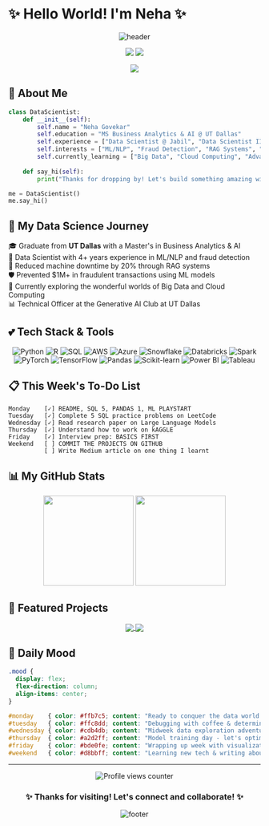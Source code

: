 # ✨ Hello World! I'm Neha ✨ 

<div align="center">
  
  ![header](https://capsule-render.vercel.app/api?type=waving&color=ffb6c1&height=300&section=header&text=Neha%20Govekar&fontSize=90&animation=fadeIn&fontAlignY=38&desc=Data%20Scientist%20|%20ML%20Engineer%20|%20AI%20Enthusiast&descAlignY=55&descAlign=62&fontColor=d6ace6)

  <a href="http://www.linkedin.com/in/neha-govekar"><img src="https://img.shields.io/badge/LinkedIn-0077B5?style=for-the-badge&logo=linkedin&logoColor=white"></a>
  <a href="mailto:neha.Govekar@utdallas.edu"><img src="https://img.shields.io/badge/Email-D14836?style=for-the-badge&logo=gmail&logoColor=white"></a>
 <!-- <a href="https://medium.com/@yourmedium"><img src="https://img.shields.io/badge/Medium-12100E?style=for-the-badge&logo=medium&logoColor=white"></a> -->
  <a href="[https://www.kaggle.com/nehasgovekar]"><img src="https://img.shields.io/badge/Kaggle-20BEFF?style=for-the-badge&logo=Kaggle&logoColor=white"></a>
  
</div>

## 🌸 About Me
```python
class DataScientist:
    def __init__(self):
        self.name = "Neha Govekar"
        self.education = "MS Business Analytics & AI @ UT Dallas"
        self.experience = ["Data Scientist @ Jabil", "Data Scientist II @ HSBC", "Data Science Intern @ Citibank"]
        self.interests = ["ML/NLP", "Fraud Detection", "RAG Systems", "Data Visualization"]
        self.currently_learning = ["Big Data", "Cloud Computing", "Advanced SQL"]
        
    def say_hi(self):
        print("Thanks for dropping by! Let's build something amazing with data! 💖")

me = DataScientist()
me.say_hi()
```

## 🎀 My Data Science Journey

🎓 Graduate from **UT Dallas** with a Master's in Business Analytics & AI  
💼 Data Scientist with 4+ years experience in ML/NLP and fraud detection  
🔮 Reduced machine downtime by 20% through RAG systems  
🛡️ Prevented $1M+ in fraudulent transactions using ML models  
🌱 Currently exploring the wonderful worlds of Big Data and Cloud Computing  
📊 Technical Officer at the Generative AI Club at UT Dallas  

## 💕 Tech Stack & Tools

<div align="center">
  
  ![Python](https://img.shields.io/badge/Python-FFD43B?style=for-the-badge&logo=python&logoColor=blue)
  ![R](https://img.shields.io/badge/R-276DC3?style=for-the-badge&logo=r&logoColor=white)
  ![SQL](https://img.shields.io/badge/SQL-4479A1?style=for-the-badge&logo=mysql&logoColor=white)
  ![AWS](https://img.shields.io/badge/AWS-FF9900?style=for-the-badge&logo=amazonaws&logoColor=white)
  ![Azure](https://img.shields.io/badge/Azure-0078D7?style=for-the-badge&logo=microsoftazure&logoColor=white)
  ![Snowflake](https://img.shields.io/badge/Snowflake-29B5E8?style=for-the-badge&logo=snowflake&logoColor=white)
  ![Databricks](https://img.shields.io/badge/Databricks-FF3621?style=for-the-badge&logo=databricks&logoColor=white)
  ![Spark](https://img.shields.io/badge/Apache_Spark-E25A1C?style=for-the-badge&logo=apachespark&logoColor=white)
  ![PyTorch](https://img.shields.io/badge/PyTorch-EE4C2C?style=for-the-badge&logo=pytorch&logoColor=white)
  ![TensorFlow](https://img.shields.io/badge/TensorFlow-FF6F00?style=for-the-badge&logo=tensorflow&logoColor=white)
  ![Pandas](https://img.shields.io/badge/Pandas-150458?style=for-the-badge&logo=pandas&logoColor=white)
  ![Scikit-learn](https://img.shields.io/badge/scikit_learn-F7931E?style=for-the-badge&logo=scikit-learn&logoColor=white)
  ![Power BI](https://img.shields.io/badge/PowerBI-F2C811?style=for-the-badge&logo=powerbi&logoColor=black)
  ![Tableau](https://img.shields.io/badge/Tableau-E97627?style=for-the-badge&logo=tableau&logoColor=white)
  
</div>

## 📋 This Week's To-Do List
```
Monday    [✓] README, SQL 5, PANDAS 1, ML PLAYSTART
Tuesday   [✓] Complete 5 SQL practice problems on LeetCode
Wednesday [✓] Read research paper on Large Language Models
Thursday  [✓] Understand how to work on kAGGLE
Friday    [✓] Interview prep: BASICS FIRST
Weekend   [ ] COMMIT THE PROJECTS ON GITHUB
          [ ] Write Medium article on one thing I learnt
```

## 📊 My GitHub Stats

<div align="center">
  <img height="180em" src="https://github-readme-stats.vercel.app/api?username=YourUsername&show_icons=true&theme=dracula&include_all_commits=true&count_private=true&bg_color=30,e96443,904e95&title_color=fff&text_color=fff"/>
  
  <img height="180em" src="https://github-readme-stats.vercel.app/api/top-langs/?username=YourUsername&layout=compact&langs_count=7&theme=dracula&bg_color=30,e96443,904e95&title_color=fff&text_color=fff"/>
</div>

## 🌟 Featured Projects

<div align="center">
  
  <a href="https://github.com/YourUsername/project1">
    <img align="center" src="https://github-readme-stats.vercel.app/api/pin/?username=YourUsername&repo=project1&bg_color=30,e96443,904e95&title_color=fff&text_color=fff" />
  </a>
  
  <a href="https://github.com/YourUsername/project2">
    <img align="center" src="https://github-readme-stats.vercel.app/api/pin/?username=YourUsername&repo=project2&bg_color=30,e96443,904e95&title_color=fff&text_color=fff" />
  </a>
  
</div>

## 💫 Daily Mood
```css
.mood {
  display: flex;
  flex-direction: column;
  align-items: center;
}

#monday    { color: #ffb7c5; content: "Ready to conquer the data world! 💪"; }
#tuesday   { color: #ffc8dd; content: "Debugging with coffee & determination ☕"; }
#wednesday { color: #cdb4db; content: "Midweek data exploration adventures! 🔍"; }
#thursday  { color: #a2d2ff; content: "Model training day - let's optimize! 📈"; }
#friday    { color: #bde0fe; content: "Wrapping up week with visualizations 📊"; }
#weekend   { color: #d8bbff; content: "Learning new tech & writing about it ✍️"; }
```

---

<div align="center">
  <img src="https://komarev.com/ghpvc/?username=YourUsername&color=ff69b4&style=flat-square&label=Profile+Views" alt="Profile views counter"/>
  
  <h3>✨ Thanks for visiting! Let's connect and collaborate! ✨</h3>
  
  ![footer](https://capsule-render.vercel.app/api?type=waving&color=ffb6c1&height=150&section=footer)
</div>

